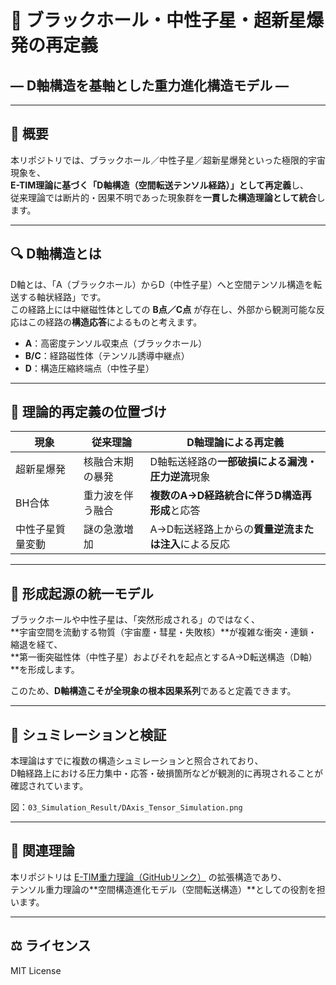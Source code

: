 # 🌌 ブラックホール・中性子星・超新星爆発の再定義  
## ― D軸構造を基軸とした重力進化構造モデル ―

---

## 🧭 概要

本リポジトリでは、ブラックホール／中性子星／超新星爆発といった極限的宇宙現象を、  
**E-TIM理論に基づく「D軸構造（空間転送テンソル経路）」として再定義**し、  
従来理論では断片的・因果不明であった現象群を**一貫した構造理論として統合**します。

---

## 🔍 D軸構造とは

D軸とは、「A（ブラックホール）からD（中性子星）へと空間テンソル構造を転送する軸状経路」です。  
この経路上には中継磁性体としての **B点／C点** が存在し、外部から観測可能な反応はこの経路の**構造応答**によるものと考えます。

- **A**：高密度テンソル収束点（ブラックホール）  
- **B/C**：経路磁性体（テンソル誘導中継点）  
- **D**：構造圧縮終端点（中性子星）

---

## 🧩 理論的再定義の位置づけ

| 現象           | 従来理論                 | D軸理論による再定義                                   |
|----------------|--------------------------|--------------------------------------------------------|
| 超新星爆発     | 核融合末期の暴発         | D軸転送経路の**一部破損による漏洩・圧力逆流**現象       |
| BH合体         | 重力波を伴う融合         | **複数のA→D経路統合に伴うD構造再形成**と応答           |
| 中性子星質量変動 | 謎の急激増加             | A→D転送経路上からの**質量逆流または注入**による反応    |

---

## 🧠 形成起源の統一モデル

ブラックホールや中性子星は、「突然形成される」のではなく、  
**宇宙空間を流動する物質（宇宙塵・彗星・失敗核）**が複雑な衝突・連鎖・縮退を経て、  
**第一衝突磁性体（中性子星）およびそれを起点とするA→D転送構造（D軸）**を形成します。

このため、**D軸構造こそが全現象の根本因果系列**であると定義できます。

---

## 🧪 シュミレーションと検証

本理論はすでに複数の構造シュミレーションと照合されており、  
D軸経路上における圧力集中・応答・破損箇所などが観測的に再現されることが確認されています。

図：`03_Simulation_Result/DAxis_Tensor_Simulation.png`

---

## 🔗 関連理論

本リポジトリは [E-TIM重力理論（GitHubリンク）](https://github.com/Mk9207/E-TIM_Gravity_Theory) の拡張構造であり、  
テンソル重力理論の**空間構造進化モデル（空間転送構造）**としての役割を担います。

---

## ⚖ ライセンス

MIT License
